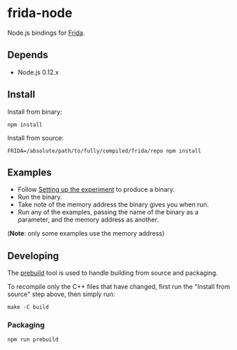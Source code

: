 # frida-node

Node.js bindings for [Frida](http://www.frida.re).

## Depends

- Node.js 0.12.x

## Install

Install from binary:

    npm install

Install from source:

    FRIDA=/absolute/path/to/fully/compiled/frida/repo npm install

## Examples

* Follow [Setting up the experiment](http://www.frida.re/docs/functions/) to
  produce a binary.
* Run the binary.
* Take note of the memory address the binary gives you when run.
* Run any of the examples, passing the name of the binary as a parameter, and
  the memory address as another.

(**Note**: only some examples use the memory address)

## Developing

The [prebuild](https://github.com/mafintosh/prebuild) tool is used to handle
building from source and packaging.

To recompile only the C++ files that have changed, first run the
"Install from source" step above, then simply run:

    make -C build

### Packaging

    npm run prebuild


